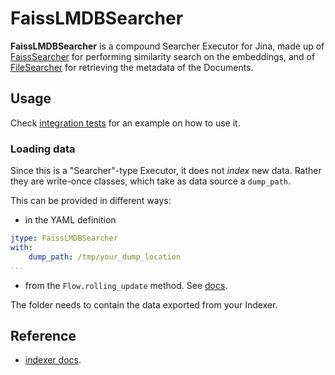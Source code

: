 # FaissLMDBSearcher

**FaissLMDBSearcher** is a compound Searcher Executor for Jina, made up of [FaissSearcher](https://hub.jina.ai/executor/gilkzt3f) for performing similarity search on the embeddings, and of [FileSearcher](https://hub.jina.ai/executor/cmykq7s7) for retrieving the metadata of the Documents. 


## Usage 

Check [integration tests](https://github.com/jina-ai/executors/tree/main/tests/integration/lmdb_dump_reload) for an example on how to use it.

### Loading data

Since this is a "Searcher"-type Executor, it does not _index_ new data. Rather they are write-once classes, which take as data source a `dump_path`. 

This can be provided in different ways:

- in the YAML definition
  
```yaml
jtype: FaissLMDBSearcher
with:
    dump_path: /tmp/your_dump_location
...
```

- from the `Flow.rolling_update` method. See [docs](https://docs.jina.ai/advanced/experimental/indexers/).

The folder needs to contain the data exported from your Indexer. 


## Reference
- [indexer docs](https://docs.jina.ai/advanced/experimental/indexers/).

<!-- version=v0.2 -->
